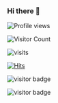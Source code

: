 ### Hi there 👋

<!--
**VictorPoprozhuk/VictorPoprozhuk** is a ✨ _special_ ✨ repository because its `README.md` (this file) appears on your GitHub profile.

Here are some ideas to get you started:

- 🔭 I’m currently working on ...
- 🌱 I’m currently learning ...
- 👯 I’m looking to collaborate on ...
- 🤔 I’m looking for help with ...
- 💬 Ask me about ...
- 📫 How to reach me: ...
- 😄 Pronouns: ...
- ⚡ Fun fact: ...
-->
![Profile views](https://gpvc.arturio.dev/VictorPoprozhuk)

![Visitor Count](https://profile-counter.glitch.me/VictorPoprozhuk/count.svg)

![visits](https://visit-counter.vercel.app/counter.png?page=&s=40&c=00ff00&bg=00000000&no=2&ff=digi)

[![Hits](https://hits.seeyoufarm.com/api/count/incr/badge.svg?url=https%3A%2F%2Fgithub.com%2FVictorPoprozhuk&count_bg=%2379C83D&title_bg=%23555555&icon=&icon_color=%23E7E7E7&title=hits&edge_flat=false)](https://hits.seeyoufarm.com)

![visitor badge](https://visitor-badge.glitch.me/badge?page_id=VictorPoprozhuk)


![visitor badge](https://visitor-badge.glitch.me/badge?page_id=jwenjian.visitor-badge&left_text=MyPageVisitors)

